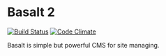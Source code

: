 # Basalt 2

[![Build Status](https://travis-ci.org/basalt-cms/basalt.svg?branch=master)](https://travis-ci.org/basalt-cms/basalt) [![Code Climate](https://codeclimate.com/github/basalt-cms/basalt/badges/gpa.svg)](https://codeclimate.com/github/basalt-cms/basalt)

Basalt is simple but powerful CMS for site managing.
